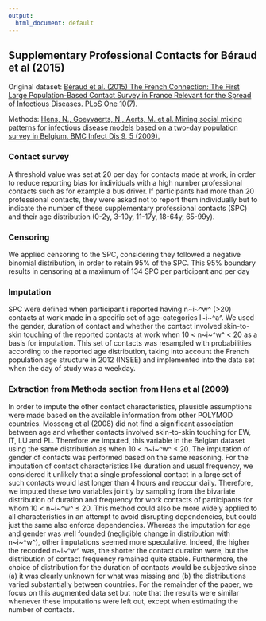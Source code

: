 ```yaml
---
output:
  html_document: default
---
```

## Supplementary Professional Contacts for Béraud et al (2015)

Original dataset: [Béraud et al. (2015) The French Connection: The First Large Population-Based Contact Survey in France Relevant for the Spread of Infectious Diseases. PLoS One 10(7).](https://journals.plos.org/plosone/article?id=10.1371/journal.pone.0133203)

Methods: [Hens, N., Goeyvaerts, N., Aerts, M. et al. Mining social mixing patterns for infectious disease models based on a two-day population survey in Belgium. BMC Infect Dis 9, 5 (2009).](https://doi.org/10.1186/1471-2334-9-5)

### Contact survey
A threshold value was set at 20 per day for contacts made at work, in order to reduce reporting bias for individuals with a high number professional contacts such as for example a bus driver. If participants had more than 20 professional contacts, they were asked not to report them individually but to indicate the number of these supplementary professional contacts (SPC) and their age distribution (0-2y, 3-10y, 11-17y, 18-64y, 65-99y). 

### Censoring
We applied censoring to the SPC, considering they followed a negative binomial distribution, in order to retain 95% of the SPC. This 95% boundary results in censoring at a maximum of 134 SPC per participant and per day

### Imputation
SPC were defined when participant i reported having n~i~^w^ (>20) contacts at work made in a specific set of age-categories I~i~^a^. We used the gender, duration of contact and whether the contact involved skin-to-skin touching of the reported contacts at work when 10 <  n~i~^w^ < 20 as a basis for imputation. This set of contacts was resampled with probabilities according to the reported age distribution, taking into account the French population age structure in 2012 (INSEE) and implemented into the data set when the day of study was a weekday.

### Extraction from Methods section from Hens et al (2009)
In order to impute the other contact characteristics, plausible assumptions were made based on the available information from other POLYMOD countries. Mossong et al (2008) did not find a significant association between age and whether contacts involved skin-to-skin touching for EW, IT, LU and PL. Therefore we imputed, this variable in the Belgian dataset using the same distribution as when 10 <  n~i~^w^ ≤ 20. The imputation of gender of contacts was performed based on the same reasoning. For the imputation of contact characteristics like duration and usual frequency, we considered it unlikely that a single professional contact in a large set of such contacts would last longer than 4 hours and reoccur daily. Therefore, we imputed these two variables jointly by sampling from the bivariate distribution of duration and frequency for work contacts of participants for whom 10 < n~i~^w^ ≤ 20. This method could also be more widely applied to all characteristics in an attempt to avoid disrupting dependencies, but could just the same also enforce dependencies. Whereas the imputation for age and gender was well founded (negligible change in distribution with n~i~^w^), other imputations seemed more speculative. Indeed, the higher the recorded n~i~^w^ was, the shorter the contact duration were, but the distribution of contact frequency remained quite stable. Furthermore, the choice of distribution for the duration of contacts would be subjective since (a) it was clearly unknown for what was missing and (b) the distributions varied substantially between countries. For the remainder of the paper, we focus on this augmented data set but note that the results were similar whenever these imputations were left out, except when estimating the number of contacts. 




